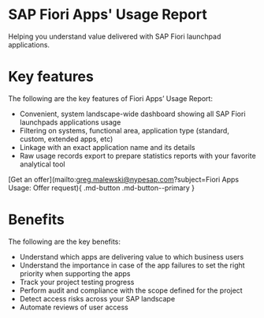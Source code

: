 # SAP Fiori Apps' Usage Report
Helping you understand value delivered with SAP Fiori launchpad applications.

# Key features
The following are the key features of Fiori Apps’ Usage Report:

-   Convenient, system landscape-wide dashboard showing all SAP Fiori launchpads applications usage 
-   Filtering on systems, functional area, application type (standard, custom, extended apps, etc)
-   Linkage with an exact application name and its details
-   Raw usage records export to prepare statistics reports with your favorite analytical tool

[Get an offer](mailto:greg.malewski@nypesap.com?subject=Fiori Apps Usage: Offer request){ .md-button .md-button--primary }
# Benefits
The following are the key benefits:

-   Understand which apps are delivering value to which business users
-   Understand the importance in case of the app failures to set the right priority when supporting the apps
-   Track your project testing progress
-   Perform audit and compliance with the scope defined for the project
-   Detect access risks across your SAP landscape
-   Automate reviews of user access